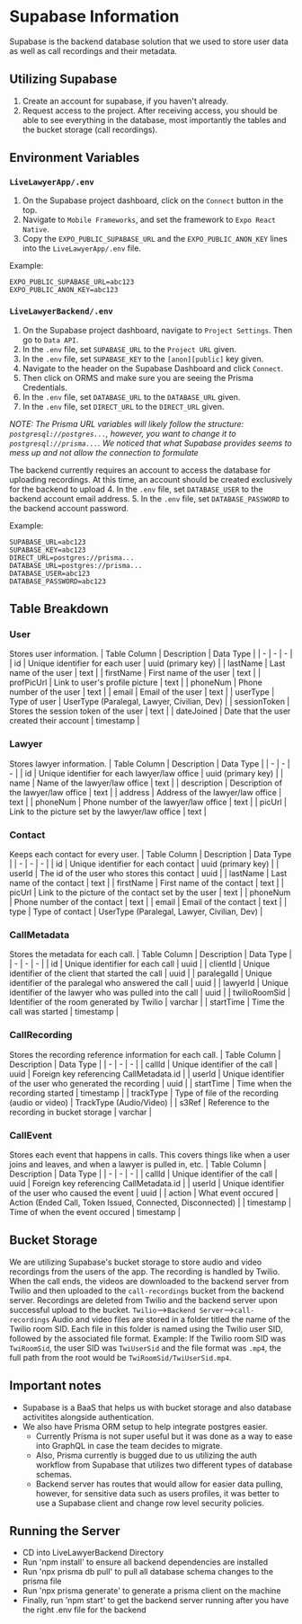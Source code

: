 # Supabase Information

Supabase is the backend database solution that we used to store user data as well as call recordings and their metadata. 

## Utilizing Supabase
1. Create an account for supabase, if you haven't already.
2. Request access to the project.
After receiving access, you should be able to see everything in the database, most importantly the tables and the bucket storage (call recordings).

## Environment Variables
### `LiveLawyerApp/.env`
1. On the Supabase project dashboard, click on the `Connect` button in the top.
2. Navigate to `Mobile Frameworks`, and set the framework to `Expo React Native`.
3. Copy the `EXPO_PUBLIC_SUPABASE_URL` and the `EXPO_PUBLIC_ANON_KEY` lines into the `LiveLawyerApp/.env` file.

Example:
```env
EXPO_PUBLIC_SUPABASE_URL=abc123
EXPO_PUBLIC_ANON_KEY=abc123
```

### `LiveLawyerBackend/.env`
1. On the Supabase project dashboard, navigate to `Project Settings`. Then go to `Data API`.
2. In the `.env` file, set `SUPABASE_URL` to the `Project URL` given.
3. In the `.env` file, set `SUPABASE_KEY` to the `[anon][public]` key given.
4. Navigate to the header on the Supabase Dashboard and click `Connect`.
5. Then click on ORMS and make sure you are seeing the Prisma Credentials.
6. In the `.env` file, set `DATABASE_URL` to the `DATABASE_URL` given.
7. In the `.env` file, set `DIRECT_URL` to the `DIRECT_URL` given.

*NOTE: The Prisma URL variables will likely follow the structure: `postgresql://postgres...`, however, you want to change it to `postgresql://prisma...`. We noticed that what Supabase provides seems to mess up and not allow the connection to formulate*

The backend currently requires an account to access the database for uploading recordings. At this time, an account should be created exclusively for the backend to upload
4. In the `.env` file, set `DATABASE_USER` to the backend account email address.
5. In the `.env` file, set `DATABASE_PASSWORD` to the backend account password.

Example:
```env
SUPABASE_URL=abc123
SUPABASE_KEY=abc123
DIRECT_URL=postgres://prisma...
DATABASE_URL=postgres://prisma...
DATABASE_USER=abc123
DATABASE_PASSWORD=abc123
```

## Table Breakdown
### User
Stores user information.
| Table Column | Description | Data Type |
| - | - | - |
| id | Unique identifier for each user | uuid (primary key) |
| lastName | Last name of the user | text |
| firstName | First name of the user | text |
| profPicUrl | Link to user's profile picture | text |
| phoneNum | Phone number of the user | text |
| email | Email of the user | text |
| userType | Type of user | UserType (Paralegal, Lawyer, Civilian, Dev) |
| sessionToken | Stores the session token of the user | text |
| dateJoined | Date that the user created their account | timestamp |

### Lawyer
Stores lawyer information.
| Table Column | Description | Data Type |
| - | - | - |
| id | Unique identifier for each lawyer/law office | uuid (primary key) |
| name | Name of the lawyer/law office | text |
| description | Description of the lawyer/law office | text |
| address | Address of the lawyer/law office | text |
| phoneNum | Phone number of the lawyer/law office | text |
| picUrl | Link to the picture set by the lawyer/law office | text |

### Contact
Keeps each contact for every user.
| Table Column | Description | Data Type |
| - | - | - |
| id | Unique identifier for each contact | uuid (primary key) |
| userId | The id of the user who stores this contact | uuid |
| lastName | Last name of the contact | text |
| firstName | First name of the contact | text |
| picUrl | Link to the picture of the contact set by the user | text |
| phoneNum | Phone number of the contact | text |
| email | Email of the contact | text |
| type | Type of contact | UserType (Paralegal, Lawyer, Civilian, Dev) |

### CallMetadata
Stores the metadata for each call.
| Table Column | Description | Data Type |
| - | - | - |
| id | Unique identifier for each call | uuid  |
| clientId | Unique identifier of the client that started the call | uuid |
| paralegalId | Unique identifier of the paralegal who answered the call | uuid |
| lawyerId | Unique identifier of the lawyer who was pulled into the call | uuid |
| twilioRoomSid | Identifier of the room generated by Twilio | varchar |
| startTime | Time the call was started | timestamp |

### CallRecording
Stores the recording reference information for each call.
| Table Column | Description | Data Type |
| - | - | - |
| callId | Unique identifier of the call | uuid | Foreign key referencing CallMetadata.id |
| userId | Unique identifier of the user who generated the recording | uuid |
| startTime | Time when the recording started | timestamp |
| trackType | Type of file of the recording (audio or video) | TrackType (Audio/Video) |
| s3Ref | Reference to the recording in bucket storage | varchar |

### CallEvent
Stores each event that happens in calls. This covers things like when a user joins and leaves, and when a lawyer is pulled in, etc.
| Table Column | Description | Data Type |
| - | - | - |
| callId | Unique identifier of the call | uuid | Foreign key referencing CallMetadata.id |
| userId | Unique identifier of the user who caused the event | uuid |
| action | What event occured | Action (Ended Call, Token Issued, Connected, Disconnected) |
| timestamp | Time of when the event occured | timestamp |

## Bucket Storage
We are utilizing Supabase's bucket storage to store audio and video recordings from the users of the app. The recording is handled by Twilio. When the call ends, the videos are downloaded to the backend server from Twilio and then uploaded to the `call-recordings` bucket from the backend server. Recordings are deleted from Twilio and the backend server upon successful upload to the bucket. 
`Twilio`-->`Backend Server`-->`call-recordings`
Audio and video files are stored in a folder titled the name of the Twilio room SID. Each file in this folder is named using the Twilio user SID, followed by the associated file format. 
Example: If the Twilio room SID was `TwiRoomSid`, the user SID was `TwiUserSid` and the file format was `.mp4`, the full path from the root would be `TwiRoomSid/TwiUserSid.mp4`.

## Important notes
* Supabase is a BaaS that helps us with bucket storage and also database activitites alongside authentication.
* We also have Prisma ORM setup to help integrate postgres easier.
    * Currently Prisma is not super useful but it was done as a way to ease into GraphQL in case the team decides to migrate.
    * Also, Prisma currently is bugged due to us utilizing the auth workflow from Supabase that utilizes two different types of database schemas.
    * Backend server has routes that would allow for easier data pulling, however, for sensitive data such as users profiles, it was better to use a Supabase client and change row level security policies.

## Running the Server
* CD into LiveLawyerBackend Directory 
* Run 'npm install' to ensure all backend dependencies are installed
* Run 'npx prisma db pull' to pull all database schema changes to the prisma file
* Run 'npx prisma generate' to generate a prisma client on the machine
* Finally, run 'npm start' to get the backend server running after you have the right .env file for the backend
